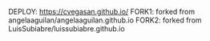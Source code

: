 DEPLOY: https://cvegasan.github.io/
FORK1: forked from angelaaguilan/angelaaguilan.github.io
FORK2: forked from LuisSubiabre/luissubiabre.github.io
